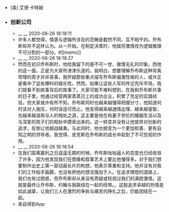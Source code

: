 - [美] 艾德·卡特姆
- ### 创新公司
    - __ __ 2020-08-26 18:18:11
    - 许多人都觉得，情感与逻辑所涉及的范畴是截然不同、互不相干的。乔布斯却并不这样认为。从一开始，在制定决策时，他就将激情视为逻辑推理不可分割的一部分。#[[memo]]
    - __ __ 2020-08-26 18:18:27
    - 然而在初识乔布斯时，他给我留下的是不可一世、傲慢无礼的印象。而他的这一面，正是为大家所津津乐道的。我明白，想要理解乔布斯这种背离常理的奇才并非易事，我怀疑那些重点描写乔布斯偏激性格的人，或许正是看中了这些爆料的娱乐性。然而，如果让这些人写的传记充斥市场，我们就看不到故事背后的故事了。大家可能不难料想到，在我和乔布斯共事的日子里，他通过经营两家蒸蒸日上的成功企业，积累了充足的实践经验，但大家或许有所不知，乔布斯同时也越来越懂得把握分寸，他知道何时该对人施压，何时该适可而止。他变得越来越通情达理、越来越睿智，也越来越谙熟与人的相处之道，这主要是他在和妻子劳伦的婚姻生活以及与深爱的孩子们的相处中摸索出来的。这一转变并没有让他放弃对创新的追求，反倒让他越战越勇。与此同时，他也蜕变为一个更加和善、更有自知之明的领导者。我觉得，皮克斯在乔布斯的成长中起到了不可忽视的作用。
    - __ __ 2020-08-26 18:18:54
    - 在我们距离赢利之日遥遥无期的时候，乔布斯咄咄逼人的态度也已经收敛了许多，因为他发现我们在图像和叙事艺术上要比他懂得多。对于我们想要制作出史上第一部动画长片的构想，他表示尊重和支持。他并没有对我们的工作指手画脚，也没有把他的想法强加于人。在追求理想的道路上，我们也有过困惑，但乔布斯却从来没有质疑或轻视过我们的满腔激情。这就是最终让乔布斯、约翰与我联结在一起的纽带。。这股追求卓越的热情是如此诚挚，让我们三人在激烈的争执与痛苦的挣扎之后，仍能团结在一起。
    - 来自得到App
